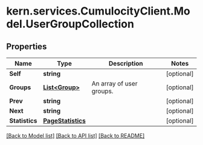 # kern.services.CumulocityClient.Model.UserGroupCollection

## Properties

Name | Type | Description | Notes
------------ | ------------- | ------------- | -------------
**Self** | **string** |  | [optional] 
**Groups** | [**List&lt;Group&gt;**](Group.md) | An array of user groups. | [optional] 
**Prev** | **string** |  | [optional] 
**Next** | **string** |  | [optional] 
**Statistics** | [**PageStatistics**](PageStatistics.md) |  | [optional] 

[[Back to Model list]](../README.md#documentation-for-models) [[Back to API list]](../README.md#documentation-for-api-endpoints) [[Back to README]](../README.md)

